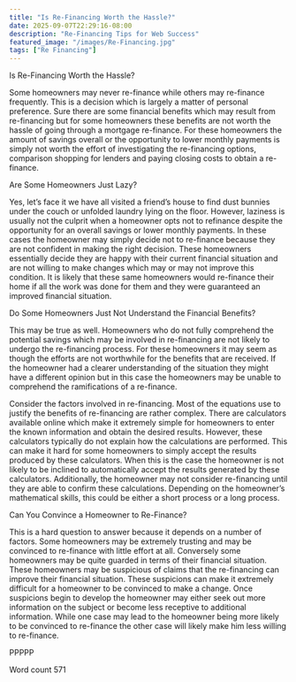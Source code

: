 ```yaml
---
title: "Is Re-Financing Worth the Hassle?"
date: 2025-09-07T22:29:16-08:00
description: "Re-Financing Tips for Web Success"
featured_image: "/images/Re-Financing.jpg"
tags: ["Re Financing"]
---
```


Is Re-Financing Worth the Hassle?

Some homeowners may never re-finance while others may re-finance frequently. This is a decision which is largely a matter of personal preference. Sure there are some financial benefits which may result from re-financing but for some homeowners these benefits are not worth the hassle of going through a mortgage re-finance. For these homeowners the amount of savings overall or the opportunity to lower monthly payments is simply not worth the effort of investigating the re-financing options, comparison shopping for lenders and paying closing costs to obtain a re-finance. 

Are Some Homeowners Just Lazy?

Yes, let’s face it we have all visited a friend’s house to find dust bunnies under the couch or unfolded laundry lying on the floor. However, laziness is usually not the culprit when a homeowner opts not to refinance despite the opportunity for an overall savings or lower monthly payments. In these cases the homeowner may simply decide not to re-finance because they are not confident in making the right decision. These homeowners essentially decide they are happy with their current financial situation and are not willing to make changes which may or may not improve this condition. It is likely that these same homeowners would re-finance their home if all the work was done for them and they were guaranteed an improved financial situation. 

Do Some Homeowners Just Not Understand the Financial Benefits?

This may be true as well. Homeowners who do not fully comprehend the potential savings which may be involved in re-financing are not likely to undergo the re-financing process. For these homeowners it may seem as though the efforts are not worthwhile for the benefits that are received. If the homeowner had a clearer understanding of the situation they might have a different opinion but in this case the homeowners may be unable to comprehend the ramifications of a re-finance.

Consider the factors involved in re-financing. Most of the equations use to justify the benefits of re-financing are rather complex. There are calculators available online which make it extremely simple for homeowners to enter the known information and obtain the desired results. However, these calculators typically do not explain how the calculations are performed. This can make it hard for some homeowners to simply accept the results produced by these calculators. When this is the case the homeowner is not likely to be inclined to automatically accept the results generated by these calculators. Additionally, the homeowner may not consider re-financing until they are able to confirm these calculations. Depending on the homeowner’s mathematical skills, this could be either a short process or a long process. 

Can You Convince a Homeowner to Re-Finance?

This is a hard question to answer because it depends on a number of factors. Some homeowners may be extremely trusting and may be convinced to re-finance with little effort at all. Conversely some homeowners may be quite guarded in terms of their financial situation. These homeowners may be suspicious of claims that the re-financing can improve their financial situation. These suspicions can make it extremely difficult for a homeowner to be convinced to make a change. Once suspicions begin to develop the homeowner may either seek out more information on the subject or become less receptive to additional information. While one case may lead to the homeowner being more likely to be convinced to re-finance the other case will likely make him less willing to re-finance. 

PPPPP

Word count 571


